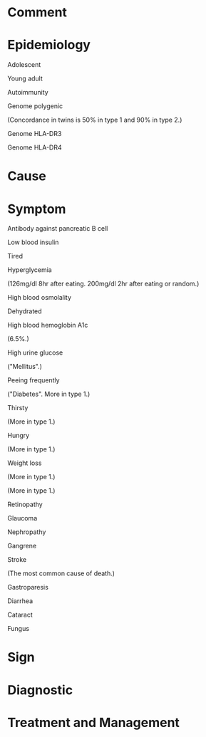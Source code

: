 # Comment

# Epidemiology

Adolescent

Young adult

Autoimmunity

Genome polygenic

(Concordance in twins is 50% in type 1 and 90% in type 2.)

Genome HLA-DR3

Genome HLA-DR4

# Cause

# Symptom

Antibody against pancreatic B cell

Low blood insulin

Tired

Hyperglycemia

(126mg/dl 8hr after eating. 200mg/dl 2hr after eating or random.)

High blood osmolality

Dehydrated

High blood hemoglobin A1c

(6.5%.)

High urine glucose

("Mellitus".)

Peeing frequently

("Diabetes". More in type 1.)

Thirsty

(More in type 1.)

Hungry

(More in type 1.)

Weight loss

(More in type 1.)

(More in type 1.)

Retinopathy

Glaucoma

Nephropathy

Gangrene

Stroke

(The most common cause of death.)

Gastroparesis

Diarrhea

Cataract

Fungus

# Sign

# Diagnostic

# Treatment and Management

